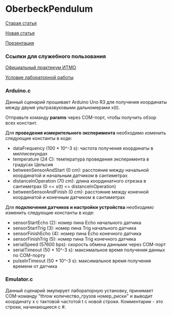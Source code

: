 # OberbeckPendulum

[Старая статья](https://1drv.ms/w/s!Apyu-RQDxqdLl19sx__UMgL3wEDg?e=aZCkaL)

[Новая статья](https://1drv.ms/w/s!Apyu-RQDxqdLl2Fmd754Kf6JyVYe?e=NJWkcE)

[Презентация](https://1drv.ms/p/s!Apyu-RQDxqdLl2OzlQJsOzpYF2NM?e=ZP7QPJ)

### Ссылки для служебного пользования

[Официальный практикум ИТМО](https://books.ifmo.ru/file/pdf/2181.pdf)

[Условие лабораторной работы](Lab.pdf)

### Arduino.c

Данный сценарий прошивает Arduino Uno R3 для получения координаты между двумя ультразвуковыми дальномерами x(t).

Отправьте команду **params** через COM-порт, чтобы получить обзор всех констант.

Для **проведения измерительного эксперимента** необходимо изменить следующие константы в коде:

* dataFrequency (100 * 10^-3 s): частота получения координаты в миллисекундах
* temperature (24 C): температура проведения эксперимента в градусах Цельсия
* betweenSensorAndStart (0 cm): расстояние между начальной координатой и начальным датчиком в сантиметрах
* distanceInOperation (70 cm): длина координатного отрезка в сантиметрах (0 <= x(t) <= distanceInOperation)
* betweenSensorAndFinish (0 cm): расстояние между конечной координатой и конечным датчиком в сантиметрах

Для **подключения датчиков и настройки устройства** необходимо изменить следующие константы в коде:

* sensorStartEcho (2): номер пина Echo начального датчика
* sensorStartTrig (3): номер пина Trig начального датчика
* sensorFinishEcho (4): номер пина Echo конечного датчика
* sensorFinishTrig (5): номер пина Trig конечного датчика
* serialSpeed (57600 bps): скорость обмена данными через COM-порт
* serialTimeout (50 * 10^-3 s): максимальное время получения данных по COM-порту
* pulseInTimeout (50 * 10^-3 s): максимальное время получения времени от датчика

### Emulator.c

Данный сценарий эмулирует лабораторную установку, принимает COM-команду "throw количество_грузов номер_риски" и выводит координату x с тактовой частотой t с новой строки. Комментарии - это строки, начинающиеся с #.
